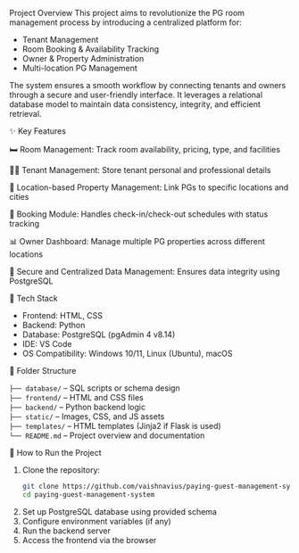 Project Overview
This project aims to revolutionize the PG room management process by introducing a centralized platform for:

- Tenant Management
- Room Booking & Availability Tracking
- Owner & Property Administration
- Multi-location PG Management

The system ensures a smooth workflow by connecting tenants and owners through a secure and user-friendly interface. It leverages a relational database model to maintain data consistency, integrity, and efficient retrieval.

✨ Key Features

🛏️ Room Management: Track room availability, pricing, type, and facilities

🧑‍💼 Tenant Management: Store tenant personal and professional details

📍 Location-based Property Management: Link PGs to specific locations and cities

📆 Booking Module: Handles check-in/check-out schedules with status tracking

📊 Owner Dashboard: Manage multiple PG properties across different locations

🔐 Secure and Centralized Data Management: Ensures data integrity using PostgreSQL

🧰 Tech Stack

- Frontend: HTML, CSS
- Backend: Python
- Database: PostgreSQL (pgAdmin 4 v8.14)
- IDE: VS Code
- OS Compatibility: Windows 10/11, Linux (Ubuntu), macOS

📂 Folder Structure

 `├── database/` – SQL scripts or schema design  
 `├── frontend/` – HTML and CSS files  
 `├── backend/` – Python backend logic  
 `├── static/` – Images, CSS, and JS assets  
 `├── templates/` – HTML templates (Jinja2 if Flask is used)  
 `└── README.md` – Project overview and documentation  

🚀 How to Run the Project

1. Clone the repository:
   ```bash
   git clone https://github.com/vaishnavius/paying-guest-management-system.git
   cd paying-guest-management-system
2. Set up PostgreSQL database using provided schema
3. Configure environment variables (if any)
4. Run the backend server
5. Access the frontend via the browser
